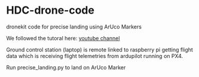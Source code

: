 # HDC-drone-code
dronekit code for precise landing using ArUco Markers

We followed the tutoral here:
[youtube channel](https://www.youtube.com/watch?v=TFDWs_DG2QY&index=2&list=PLuteWQUGtU9BcXXr3jCG00uVXFwQJkLRa)

Ground control station (laptop) is remote linked to raspberry pi getting flight data which is receiving flight telemetries from ardupilot running on PX4.

Run precise_landing.py to land on ArUco Marker
